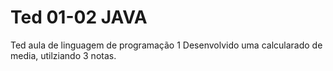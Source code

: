# Ted 01-02 JAVA
 Ted aula de linguagem de programação 1
 Desenvolvido uma calcularado de media, utilziando 3 notas.
